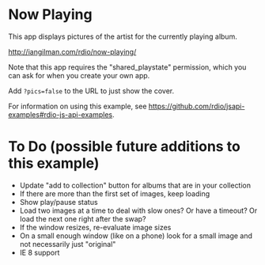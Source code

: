 # Now Playing

This app displays pictures of the artist for the currently playing album.

http://iangilman.com/rdio/now-playing/

Note that this app requires the "shared_playstate" permission, which you can ask for when you create your own app.

Add `?pics=false` to the URL to just show the cover.

For information on using this example, see https://github.com/rdio/jsapi-examples#rdio-js-api-examples.

# To Do (possible future additions to this example)

* Update "add to collection" button for albums that are in your collection
* If there are more than the first set of images, keep loading
* Show play/pause status
* Load two images at a time to deal with slow ones? Or have a timeout? Or load the next one right after the swap? 
* If the window resizes, re-evaluate image sizes
* On a small enough window (like on a phone) look for a small image and not necessarily just "original"
* IE 8 support
